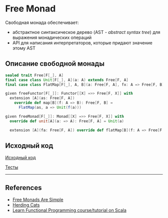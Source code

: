# Free Monad 

Свободная монада обеспечивает:
- абстрактное синтаксическое дерево (AST - _abstract syntax tree_) для выражения монадических операций
- API для написания интерпретаторов, которые придают значение этому AST


## Описание свободной монады

```scala
sealed trait Free[F[_], A]
final case class Unit[F[_], A](a: A) extends Free[F, A]
final case class FlatMap[F[_], A, B](a: Free[F, A], fx: A => Free[F, B]) extends Free[F, B]

given freeFunctor[F[_]]: Functor[[X] =>> Free[F, X]] with
  extension [A](as: Free[F, A])
    override def map[B](f: A => B): Free[F, B] =
      FlatMap(as, a => Unit(f(a)))

given freeMonad[F[_]]: Monad[[X] =>> Free[F, X]] with
  override def unit[A](a: => A): Free[F, A] = Unit(a)

  extension [A](fa: Free[F, A]) override def flatMap[B](f: A => Free[F, B]): Free[F, B] = FlatMap(fa, f)
```

## Исходный код

[Исходный код](https://gitflic.ru/project/artemkorsakov/scalabook/blob?file=examples%2Fsrc%2Fmain%2Fscala%2Ftypeclass%2Fmonad%2FFree.scala&plain=1)

[Тесты](https://gitflic.ru/project/artemkorsakov/scalabook/blob?file=examples%2Fsrc%2Ftest%2Fscala%2Ftypeclass%2Fmonad%2FFreeSuite.scala)


---

## References

- [Free Monads Are Simple](https://underscore.io/blog/posts/2015/04/14/free-monads-are-simple.html)
- [Herding Cats](http://eed3si9n.com/herding-cats/Free-monads.html)
- [Learn Functional Programming course/tutorial on Scala](https://github.com/dehun/learn-fp) 
